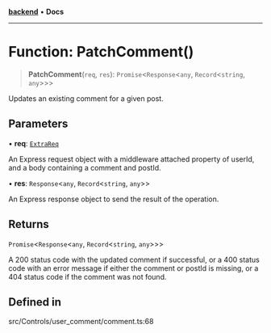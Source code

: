 [**backend**](../../../../README.md) • **Docs**

***

# Function: PatchComment()

> **PatchComment**(`req`, `res`): `Promise`\<`Response`\<`any`, `Record`\<`string`, `any`\>\>\>

Updates an existing comment for a given post.

## Parameters

• **req**: [`ExtraReq`](../../../../type/interfaces/ExtraReq.md)

An Express request object with a middleware attached property of userId, and a body containing a comment and postId.

• **res**: `Response`\<`any`, `Record`\<`string`, `any`\>\>

An Express response object to send the result of the operation.

## Returns

`Promise`\<`Response`\<`any`, `Record`\<`string`, `any`\>\>\>

A 200 status code with the updated comment if successful, or a 400 status code with an error message if either the comment or postId is missing, or a 404 status code if the comment was not found.

## Defined in

src/Controls/user\_comment/comment.ts:68
